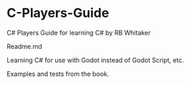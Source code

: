 # C-Players-Guide
C# Players Guide for learning C# 
by RB Whitaker 


Readme.md 

Learning C# for use with Godot instead of Godot Script, etc. 


Examples and tests from the book. 
